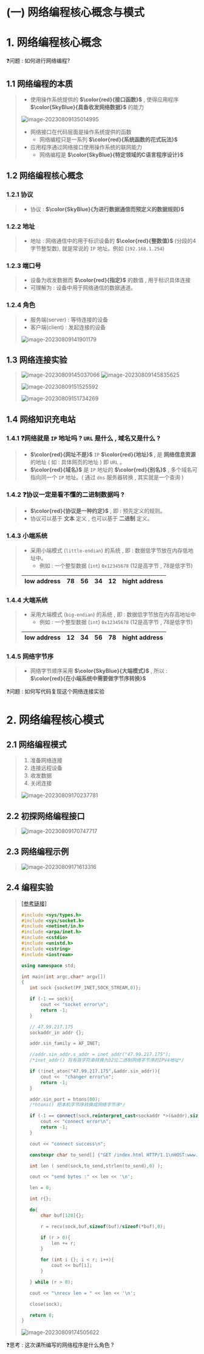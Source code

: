 # (一) 网络编程核心概念与模式

# 1. 网络编程核心概念

❓问题 : 如何进行网络编程?

## 1.1 网络编程的本质

>- 使用操作系统提供的 **$\color{red}{接口函数}$** , 使得应用程序 **$\color{SkyBlue}{具备收发网络数据}$** 的能力
>
><img src="./assets/image-20230809135014995.png" alt="image-20230809135014995" />
>
>- 网络接口在代码层面是操作系统提供的函数
>   - 网络编程只是一系列 **$\color{red}{系统函数的花式玩法}$**
>- 应用程序通过网络接口使用操作系统的联网能力
>   - 网络编程是 **$\color{SkyBlue}{特定领域的C语言程序设计}$**

## 1.2 网络编程核心概念

### 1.2.1 协议

>- 协议 : **$\color{SkyBlue}{为进行数据通信而预定义的数据规则}$**

### 1.2.2 地址

>- 地址 : 网络通信中的用于标识设备的 **$\color{red}{整数值}$** (分段的4字节整型数), 就是常说的 `IP` 地址。例如 (`192.168.1.254`)

### 1.2.3 端口号 

> - 设备为收发数据而 **$\color{red}{指定}$** 的数值 , 用于标识具体连接
> - 可理解为 : 设备中用于网络通信的数据通道。

### 1.2.4 角色

>- 服务端(server) : 等待连接的设备
>- 客户端(client) : 发起连接的设备
>
> <img src="./assets/image-20230809141901179.png" alt="image-20230809141901179" />

## 1.3 网络连接实验

><img src="./assets/image-20230809145037066.png" alt="image-20230809145037066" />
>
><img src="./assets/image-20230809145835625.png" alt="image-20230809145835625" />
>
>![image-20230809151525592](./assets/image-20230809151525592.png)
>
><img src="./assets/image-20230809151734269.png" alt="image-20230809151734269" />

## 1.4 网络知识充电站

### 1.4.1 ❓网络就是 `IP` 地址吗 ? `URL` 是什么 , 域名又是什么 ?

>- **$\color{red}{网址不是}$** `IP` **$\color{red}{地址}$** , 是 **网络信息资源** 的地址 ( 如 : 具体网页的地址 ) 即 `URL` 。
>- **$\color{red}{域名}$** 是 `IP` 地址的 **$\color{red}{别名}$** , 多个域名可指向同一个 `IP` 地址。( 通过 `dns` 服务器转换 , 其实就是一个查询 )

### 1.4.2 ❓协议一定是看不懂的二进制数据吗 ?

>- **$\color{red}{协议是一种约定}$** , 即 : 预先定义的规则。
>- 协议可以基于 **文本** 定义 , 也可以基于 **二进制** 定义。

### 1.4.3 小端系统

> - 采用小端模式 (`little-endian`) 的系统 , 即 : 数据低字节放在内存低地址中。
>   - 例如 : 一个整型数据 (`int`) `0x12345678` (12是高字节 , 78是低字节)
>
> | low address |  78  |  56  |  34  |  12  | hight address |
> | :---------: | :--: | :--: | :--: | :--: | :-----------: |
>
> 

### 1.4.4 大端系统

> - 采用大端模式 (`big-endian`) 的系统 , 即 : 数据低字节放在内存高地址中
>   - 例如 : 一个整型数据 (`int`) `0x12345678` (12是高字节 , 78是低字节)
>
> | low address |  12  |  34  |  56  |  78  | hight address |
> | :---------: | :--: | :--: | :--: | :--: | :-----------: |

### 1.4.5 网络字节序

>- 网络字节顺序采用 **$\color{SkyBlue}{大端模式}$** , 所以 : **$\color{red}{在小端系统中需要做字节序转换}$**

❓问题 : 如何写代码复现这个网络连接实验

# 2. 网络编程核心模式

## 2.1 网络编程模式

>1. 准备网络连接
>2. 连接远程设备
>3. 收发数据
>4. 关闭连接
>
><img src="./assets/image-20230809170237781.png" alt="image-20230809170237781" />

## 2.2 初探网络编程接口

><img src="./assets/image-20230809170747717.png" alt="image-20230809170747717" />

## 2.3 网络编程示例

><img src="./assets/image-20230809171613316.png" alt="image-20230809171613316" />

## 2.4 编程实验

>[[参考链接]](https://github.com/WONGZEONJYU/STU_LINUX_NETWORK/blob/main/1.stu_socket/first-socket.cpp)
>
>```c++
>#include <sys/types.h>
>#include <sys/socket.h>
>#include <netinet/in.h>
>#include <arpa/inet.h>
>#include <cstdio>
>#include <unistd.h>
>#include <cstring>
>#include <iostream>
>
>using namespace std;
>
>int main(int argc,char* argv[]) 
>{
>    int sock {socket(PF_INET,SOCK_STREAM,0)};
>
>    if (-1 == sock){
>        cout << "socket error\n";
>        return -1;
>    }
>
>    // 47.99.217.175
>    sockaddr_in addr {};
>
>    addr.sin_family = AF_INET;
>
>    //addr.sin_addr.s_addr = inet_addr("47.99.217.175");
>    /*inet_addr() 将有效字符串转换为32位二进制网络字节序的IPV4地址*/
>
>    if (!inet_aton("47.99.217.175",&addr.sin_addr)){
>        cout <<  "changer error\n";
>        return -1;
>    }
>
>    addr.sin_port = htons(80);
>    /*htons() 把本机字节序转换成网络字节序*/
>
>    if (-1 == connect(sock,reinterpret_cast<sockaddr *>(&addr),sizeof(addr)) ){
>        cout << "connect error\n";
>        return -1;
>    }
>
>    cout << "connect success\n";
>
>    constexpr char to_send[] {"GET /index.html HTTP/1.1\nHOST:www.dt4sw.com\nUser-Agent: TEST\nConnection:close\n\n"};
>
>    int len ( send(sock,to_send,strlen(to_send),0) );
>
>    cout << "send bytes :" << len << '\n';
>
>    len = 0;
>
>    int r{};
>
>    do{   
>        char buf[128]{};
>
>        r = recv(sock,buf,sizeof(buf)/sizeof(*buf),0);
>
>        if (r > 0){
>            len += r;
>        }
>
>        for (int i {}; i < r; i++){
>            cout << buf[i];
>        }
>
>    } while (r > 0);
>
>    cout << "\nrecv len = " << len << '\n';
>
>    close(sock);
>
>    return 0;
>}
>
>```
>
><img src="./assets/image-20230809174505622.png" alt="image-20230809174505622" />

❓思考 : 这次课所编写的网络程序是什么角色 ?

